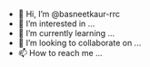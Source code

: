 - 👋 Hi, I’m @basneetkaur-rrc
- 👀 I’m interested in ...
- 🌱 I’m currently learning ...
- 💞️ I’m looking to collaborate on ...
- 📫 How to reach me ...

<!---
basneetkaur-rrc/basneetkaur-rrc is a ✨ special ✨ repository because its `README.md` (this file) appears on your GitHub profile.
You can click the Preview link to take a look at your changes.
--->

